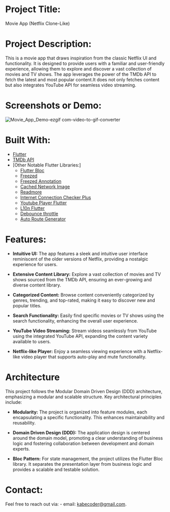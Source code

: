 # Project Title: 
  Movie App (Netflix Clone-Like)

# Project Description:
  This is a movie app that draws inspiration from the classic Netflix UI and functionality. It is designed to provide users with a familiar and user-friendly   
  experience, allowing them to explore and discover a vast collection of movies and TV shows. The app leverages the power of the TMDb API to fetch the latest and most popular 
  content.It does not only fetches content but also integrates YouTube API for seamless video streaming.
  
# Screenshots or Demo:
![Movie_App_Demo-ezgif com-video-to-gif-converter](https://github.com/kabeCoder/MovieApp/assets/121206784/66298b58-42b4-4d54-ac49-7eea5f8f89a6)

# Built With:

- [Flutter](https://flutter.dev/)
- [TMDb API](https://www.themoviedb.org/documentation/api)
- [Other Notable Flutter Libraries:]
  - [Flutter Bloc](https://pub.dev/packages/flutter_bloc)
  - [Freezed](https://pub.dev/packages/freezed)
  - [Freezed Annotation](https://pub.dev/packages/freezed_annotation)
  - [Cached Network Image](https://pub.dev/packages/cached_network_image)
  - [Readmore](https://pub.dev/packages/readmore)
  - [Internet Connection Checker Plus](https://pub.dev/packages/internet_connection_checker_plus)
  - [Youtube Player Flutter](https://pub.dev/packages/youtube_player_flutter)
  - [L10n Flutter](https://pub.dev/packages/l10n_flutter)
  - [Debounce throttle](https://pub.dev/packages/debounce_throttle)
  - [Auto Route Generator](https://pub.dev/packages/auto_route)

# Features:

- **Intuitive UI:** The app features a sleek and intuitive user interface reminiscent of the older versions of Netflix, providing a nostalgic experience for users.

- **Extensive Content Library:** Explore a vast collection of movies and TV shows sourced from the TMDb API, ensuring an ever-growing and diverse content library.

- **Categorized Content:** Browse content conveniently categorized by genres, trending, and top-rated, making it easy to discover new and popular titles.

- **Search Functionality:** Easily find specific movies or TV shows using the search functionality, enhancing the overall user experience.

- **YouTube Video Streaming:** Stream videos seamlessly from YouTube using the integrated YouTube API, expanding the content variety available to users.

- **Netflix-like Player:** Enjoy a seamless viewing experience with a Netflix-like video player that supports auto-play and mute functionality.

# Architecture

  This project follows the Modular Domain Driven Design (DDD) architecture, emphasizing a modular and scalable structure. Key architectural principles include:

- **Modularity:** The project is organized into feature modules, each encapsulating a specific functionality. This enhances maintainability and reusability.

- **Domain Driven Design (DDD):** The application design is centered around the domain model, promoting a clear understanding of business logic and fostering collaboration between development and domain experts.

- **Bloc Pattern:** For state management, the project utilizes the Flutter Bloc library. It separates the presentation layer from business logic and provides a scalable and testable solution.

# Contact:
  Feel free to reach out via:
    - email: kabecoder@gmail.com.
